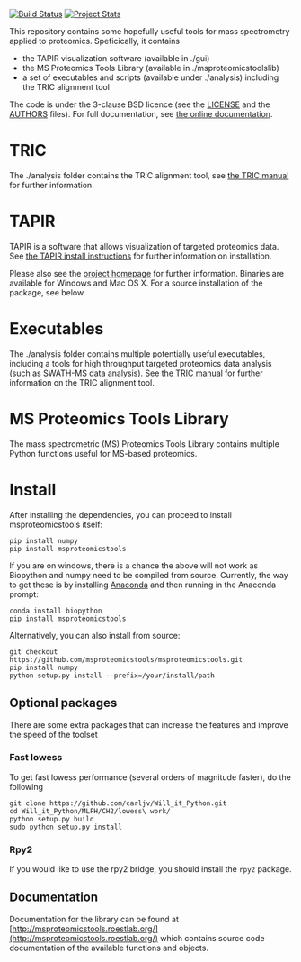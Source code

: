 [![Build Status](https://travis-ci.org/msproteomicstools/msproteomicstools.svg?branch=master)](https://travis-ci.org/msproteomicstools/msproteomicstools) [![Project Stats](https://www.openhub.net/p/msproteomicstools/widgets/project_thin_badge.gif)](https://www.openhub.net/p/msproteomicstools)

This repository contains some hopefully useful tools for mass spectrometry
applied to proteomics. Speficically, it contains 

- the TAPIR visualization software (available in ./gui)
- the MS Proteomics Tools Library (available in ./msproteomicstoolslib)
- a set of executables and scripts (available under ./analysis) including the TRIC alignment tool

The code is under the 3-clause BSD licence (see the [LICENSE](LICENSE)
and the [AUTHORS](AUTHORS.txt)  files). For full documentation, see [the online
documentation](http://msproteomicstools.hroest.ch/index.html).

# TRIC

The ./analysis folder contains the TRIC alignment tool, see [the TRIC
manual](TRIC-README.md) for further information.

# TAPIR 

TAPIR is a software that allows visualization of targeted proteomics data. See
[the TAPIR install instructions](INSTALL-TAPIR.md) for further information on
installation.

Please also see the [project homepage](http://proteomics.ethz.ch/tapir/)
for further information.  Binaries are available for Windows and Mac OS X. For
a source installation of the package, see below.

# Executables

The ./analysis folder contains multiple potentially useful executables,
including a tools for high throughput targeted proteomics data analysis (such
as SWATH-MS data analysis). See [the TRIC manual](TRIC-README.md) for further
information on the TRIC alignment tool.

# MS Proteomics Tools Library 

The mass spectrometric (MS) Proteomics Tools Library contains multiple Python
functions useful for MS-based proteomics.

# Install

After installing the dependencies, you can proceed to install msproteomicstools itself:

    pip install numpy
    pip install msproteomicstools

If you are on windows, there is a chance the above will not work as Biopython
and numpy need to be compiled from source. Currently, the way to get these is
by installing [Anaconda](https://www.continuum.io/downloads) and then running
in the Anaconda prompt:

    conda install biopython
    pip install msproteomicstools

Alternatively, you can also install from source:

    git checkout https://github.com/msproteomicstools/msproteomicstools.git
    pip install numpy
    python setup.py install --prefix=/your/install/path 


## Optional packages 

There are some extra packages that can increase the features and improve the speed of the toolset

### Fast lowess

To get fast lowess performance (several orders of magnitude faster), do the
following

    git clone https://github.com/carljv/Will_it_Python.git
    cd Will_it_Python/MLFH/CH2/lowess\ work/
    python setup.py build
    sudo python setup.py install

### Rpy2

If you would like to use the rpy2 bridge, you should install the `rpy2` package.

## Documentation

Documentation for the library can be found at
[http://msproteomicstools.roestlab.org/](http://msproteomicstools.roestlab.org/) 
which contains source code documentation of the available functions and
objects.

